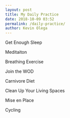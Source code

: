 ```yaml
--- 
layout: post 
title: My Daily Practice
date: 2018-10-09 03:52
permalink: /daily-practice/ 
author: Kevin Olega 
--- 
```

Get Enough Sleep

Meditaiton

Breathing Exercise

Join the WOD

Carnivore Diet

Clean Up Your Living Spaces

Mise en Place

Cycling

